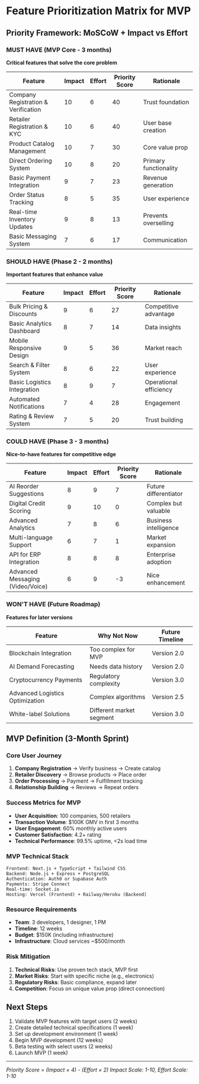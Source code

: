# Feature Prioritization Matrix for MVP

## Priority Framework: MoSCoW + Impact vs Effort

### MUST HAVE (MVP Core - 3 months)
**Critical features that solve the core problem**

| Feature | Impact | Effort | Priority Score | Rationale |
|---------|--------|--------|----------------|-----------|
| Company Registration & Verification | 10 | 6 | 40 | Trust foundation |
| Retailer Registration & KYC | 10 | 6 | 40 | User base creation |
| Product Catalog Management | 10 | 7 | 30 | Core value prop |
| Direct Ordering System | 10 | 8 | 20 | Primary functionality |
| Basic Payment Integration | 9 | 7 | 23 | Revenue generation |
| Order Status Tracking | 8 | 5 | 35 | User experience |
| Real-time Inventory Updates | 9 | 8 | 13 | Prevents overselling |
| Basic Messaging System | 7 | 6 | 17 | Communication |

### SHOULD HAVE (Phase 2 - 2 months)
**Important features that enhance value**

| Feature | Impact | Effort | Priority Score | Rationale |
|---------|--------|--------|----------------|-----------|
| Bulk Pricing & Discounts | 9 | 6 | 27 | Competitive advantage |
| Basic Analytics Dashboard | 8 | 7 | 14 | Data insights |
| Mobile Responsive Design | 9 | 5 | 36 | Market reach |
| Search & Filter System | 8 | 6 | 22 | User experience |
| Basic Logistics Integration | 8 | 9 | 7 | Operational efficiency |
| Automated Notifications | 7 | 4 | 28 | Engagement |
| Rating & Review System | 7 | 5 | 20 | Trust building |

### COULD HAVE (Phase 3 - 3 months)
**Nice-to-have features for competitive edge**

| Feature | Impact | Effort | Priority Score | Rationale |
|---------|--------|--------|----------------|-----------|
| AI Reorder Suggestions | 8 | 9 | 7 | Future differentiator |
| Digital Credit Scoring | 9 | 10 | 0 | Complex but valuable |
| Advanced Analytics | 7 | 8 | 6 | Business intelligence |
| Multi-language Support | 6 | 7 | 1 | Market expansion |
| API for ERP Integration | 8 | 8 | 8 | Enterprise adoption |
| Advanced Messaging (Video/Voice) | 6 | 9 | -3 | Nice enhancement |

### WON'T HAVE (Future Roadmap)
**Features for later versions**

| Feature | Why Not Now | Future Timeline |
|---------|-------------|-----------------|
| Blockchain Integration | Too complex for MVP | Version 2.0 |
| AI Demand Forecasting | Needs data history | Version 2.0 |
| Cryptocurrency Payments | Regulatory complexity | Version 3.0 |
| Advanced Logistics Optimization | Complex algorithms | Version 2.5 |
| White-label Solutions | Different market segment | Version 3.0 |

## MVP Definition (3-Month Sprint)

### Core User Journey
1. **Company Registration** → Verify business → Create catalog
2. **Retailer Discovery** → Browse products → Place order
3. **Order Processing** → Payment → Fulfillment tracking
4. **Relationship Building** → Reviews → Repeat orders

### Success Metrics for MVP
- **User Acquisition**: 100 companies, 500 retailers
- **Transaction Volume**: $100K GMV in first 3 months
- **User Engagement**: 60% monthly active users
- **Customer Satisfaction**: 4.2+ rating
- **Technical Performance**: 99.5% uptime, <2s load time

### MVP Technical Stack
```
Frontend: Next.js + TypeScript + Tailwind CSS
Backend: Node.js + Express + PostgreSQL
Authentication: Auth0 or Supabase Auth
Payments: Stripe Connect
Real-time: Socket.io
Hosting: Vercel (Frontend) + Railway/Heroku (Backend)
```

### Resource Requirements
- **Team**: 3 developers, 1 designer, 1 PM
- **Timeline**: 12 weeks
- **Budget**: $150K (including infrastructure)
- **Infrastructure**: Cloud services ~$500/month

### Risk Mitigation
1. **Technical Risks**: Use proven tech stack, MVP first
2. **Market Risks**: Start with specific niche (e.g., electronics)
3. **Regulatory Risks**: Basic compliance, expand later
4. **Competition**: Focus on unique value prop (direct connection)

## Next Steps
1. Validate MVP features with target users (2 weeks)
2. Create detailed technical specifications (1 week)
3. Set up development environment (1 week)
4. Begin MVP development (12 weeks)
5. Beta testing with select users (2 weeks)
6. Launch MVP (1 week)

---
*Priority Score = (Impact × 4) - (Effort × 2)*
*Impact Scale: 1-10, Effort Scale: 1-10*
